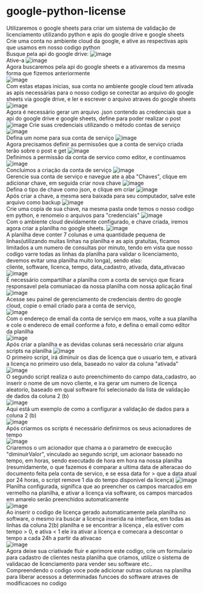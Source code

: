 # google-python-license

Utilizaremos o google sheets para criar um sistema de validação de licenciamento utilizando python e apis do google drive e google sheets
<br />
Crie uma conta no ambiente cloud da google, e ative as respectivas apis que usamos em nosso codigo python
<br />
Busque pela api do google drive:
![image](https://user-images.githubusercontent.com/21156270/233754676-001cd6bf-f120-407c-b1cd-6b8667940cde.png)
<br />
Ative-a
![image](https://user-images.githubusercontent.com/21156270/233754758-fdb1e106-f17a-4338-863a-bc204e1e9c26.png)
<br />
Agora buscaremos pela api do google sheets e a ativaremos da mesma forma que fizemos anteriormente
<br />
![image](https://user-images.githubusercontent.com/21156270/233754841-f0fd9599-7982-4556-9e65-f45ef89992fc.png)
<br />
Com estas etapas inicias, sua conta no ambiente google cloud tem ativada as apis necessárias para o nosso codigo se conectar ao arquivo do google sheets via google drive, e ler e escrever o arquivo atraves do google sheets
<br />
![image](https://user-images.githubusercontent.com/21156270/233754436-b5ae74ba-c42c-44a1-a7f2-283150fa85a0.png)
<br />
Agora é necessário gerar um arquivo .json contendo as credenciais que a api do google drive e google sheets, define para poder realizar o post
<br />
![image](https://user-images.githubusercontent.com/21156270/233754998-74d1d09a-c859-4d53-9c32-781943ecd09c.png)
Crie suas credenciais utilizando o método contas de serviço
<br />
![image](https://user-images.githubusercontent.com/21156270/233755372-205cdb9b-36c1-4d2c-90b2-04f9a8b262c8.png)
<br />
Defina um nome para sua conta de serviço
![image](https://user-images.githubusercontent.com/21156270/233755454-2981f7e2-d06a-4bec-89c9-5c05ccf6fd3f.png)
<br />
Agora precisamos definir as permissões que a conta de serviço criada terão sobre o post e get
![image](https://user-images.githubusercontent.com/21156270/233755570-a11dc766-d3d1-4178-a952-9e345a7e8a5d.png)
<br />
Definimos a permissão da conta de servico como editor, e continuamos
![image](https://user-images.githubusercontent.com/21156270/233755595-d5bd2917-3d28-4185-bfd7-81f4b7ee7e1e.png)
<br />
Concluimos a criação da conta de serviço
![image](https://user-images.githubusercontent.com/21156270/233755644-b643c286-ef29-4e2e-a60c-a12911971dc7.png)
<br />
Gerencie sua conta de serviço e navegue ate a aba "Chaves", clique em adicionar chave, em seguida criar nova chave
![image](https://user-images.githubusercontent.com/21156270/233755732-2e5a9a7e-2e52-4f6a-a3b6-7e47aabfbfbf.png)
<br />
Defina o tipo de chave como json, e clique em criar
![image](https://user-images.githubusercontent.com/21156270/233755768-39c19608-5319-4c4d-a3bc-fd89c8d8be94.png)
<br />
Após criar a chave, a mesma sera baixada para seu computador, salve este arquivo como backup
![image](https://user-images.githubusercontent.com/21156270/233755819-7b67bbd7-0ab8-4a34-86d9-0baf5339d3e1.png)
<br />
Crie uma copia de sua chave, na mesma pasta onde temos o nosso codigo em python, e renomeio o arquivos para "credenciais"
![image](https://user-images.githubusercontent.com/21156270/233756240-048bc1b4-d005-49c7-bd76-0917b31aef8f.png)
<br />
Com o ambiente cloud devidamente configurado, e chave criada, iremos agora criar a planilha no google sheets.
![image](https://user-images.githubusercontent.com/21156270/233756970-ed6a252b-7407-4e76-96e6-374612361301.png)
<br />
A planilha deve conter 7 colunas e uma quantidade pequena de linhas(utilizando muitas linhas na planilha e as apis gratuitas, ficamos limitados a um numero de consultas por minuto, tendo em vista que nosso codigo varre todas as linhas da planilha para validar o licenciamento, devemos evitar uma planilha muito longa), sendo elas:
<br />
cliente,	software,	licenca,	tempo,	data_cadastro,	ativada,	data_ativacao
<br />
![image](https://user-images.githubusercontent.com/21156270/233757009-da4f1629-e65a-402a-a55c-3620e2dce00e.png)
<br />
É necessário compartilhar a planilha com a conta de serviço que ficara responsavel pela comuniacao da nossa planilha com nossa aplicação final
<br />
![image](https://user-images.githubusercontent.com/21156270/233757524-278c1365-b81d-4147-a153-e52e7486be6f.png)
<br />
Acesse seu painel de gerenciamento de credenciais dentro do google cloud, copie o email criado para a conta de serviço,
<br />
![image](https://user-images.githubusercontent.com/21156270/233757571-7d234d17-1900-4620-aaac-18043ef7d787.png)
<br />
Com o endereço de email da conta de serviço em maos, volte a sua planilha e cole o endereco de email conforme a foto, e defina o email como editor da planilha
<br />
![image](https://user-images.githubusercontent.com/21156270/233757698-3cd42cda-15cb-40f2-b9d6-84017faf8e16.png)
<br />
Após criar a planilha e as devidas colunas será necessário criar alguns scripts na planilha
![image](https://user-images.githubusercontent.com/21156270/233757160-317399d7-0597-4634-aa52-771d9843ad1f.png)
<br />
O primeiro script, irá diminuir os dias de licença que o usuario tem, e ativará a licença no primeiro uso dela, baseado no valor da coluna "ativada"
<br />
![image](https://user-images.githubusercontent.com/21156270/233763849-f315ec90-bc58-48ea-a684-36cdcb3da3ad.png)
<br />
O segundo script realiza o auto preenchimento do campo data_cadastro, ao inserir o nome de um novo cliente, e ira gerar um numero de licença aleatorio, baseado em qual software foi selecionado da lista de validação de dados da coluna 2 (b)
<br />
![image](https://user-images.githubusercontent.com/21156270/233763905-cc4c138e-74ad-43d5-b71b-91d860b53c73.png)
<br />
Aqui está um exemplo de como a configurar a validação de dados para a coluna 2 (b)
<br />
![image](https://user-images.githubusercontent.com/21156270/233764070-eb213e81-822d-4d2c-8b81-787a6a02a735.png)
<br />
Após criarmos os scripts é necessário definirmos os seus acionadores de tempo
<br />
![image](https://user-images.githubusercontent.com/21156270/233757815-50174b38-86a3-45e4-97b9-54e56f0720cc.png)
<br />
Criaremos o um acionador que chama a o parametro de execução "diminuirValor", vinculado ao segundo script, um acionaor baseado no tempo, em horas, sendo executado de hora em hora na nossa planilha
(resumidamente, o que fazemos é comparar a ultima data de alteracao do documento feita pela conta de servico, e se essa data for > que a data atual por 24 horas, o script remove 1 dia do tempo disponivel da licença)
![image](https://user-images.githubusercontent.com/21156270/233757911-3ae4a306-88b9-4265-b836-1d2a5bf27784.png)
<br /> 
Planilha configurada, significa que ao preencher os campos marcados em vermelho na planilha, e ativar a licença via software, os campos marcados em amarelo serão preenchidos automaticamente
<br />
![image](https://user-images.githubusercontent.com/21156270/233764148-db6dfeb0-073c-4b69-b381-b9dd9001f4e6.png)
<br /> 
Ao inserir o codigo de licença gerado automaticamente pela planilha no software, o mesmo ira buscar a licença inserida na interface, em todas as linhas da coluna 2(b) planilha e se encontrar a licença , ela estiver com tempo > 0, e ativa < 1 ele ira ativar a licença e comecara a descontar o tempo a cada 24h a partir da ativacao
<br/>
![image](https://user-images.githubusercontent.com/21156270/233764395-83bc80d1-2e2d-406c-8d79-2b031185d3d9.png)
<br/>
Agora deixe sua criativade fluir e aprimore este codigo, crie um formulario para cadastro de clientes nesta planilha que criamos, utilize o sistema de validacao de licenciamento para vender seu software etc..
<br/>
Compreendendo o codigo voce pode adicionar outras colunas na planilha para liberar acessos a determinadas funcoes do software atraves de modificacoes no codigo

